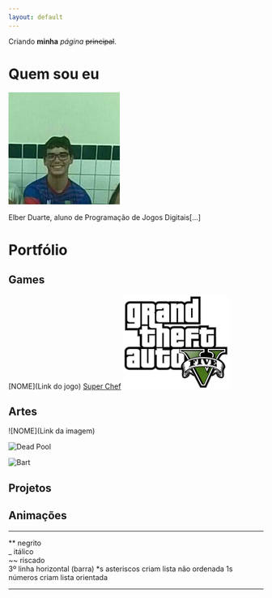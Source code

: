 ```yaml
---
layout: default
---
```


Criando **minha** _página_ ~~principal~~.

# Quem sou eu
![](28053628_1610312609050904_1365302781_n.jpg)

Elber Duarte, aluno de Programação de Jogos Digitais[...]

# Portfólio

## Games

[NOME](Link do jogo)
[Super Chef](https://alvaromd2016.github.io/Super%20Chef/)
[![](gta-v-logo-notogames.png) ](https://www.rockstargames.com/V/br)

## Artes

![NOME](Link da imagem)

![Dead Pool](https://lh3.googleusercontent.com/agiMAi9ddTrSU8xpu0bcIvvIS-JboKSoJPFXo3Vyzc96sX9bfax3DNwzVxcJxaS-KQ=h900)

![Bart](https://i.pinimg.com/originals/c8/bf/32/c8bf324fa57715013adb09e2999657d4.jpg)

## Projetos

## Animações

* * *

** negrito  
_  itálico  
~~ riscado  
3º linha horizontal (barra)
*s asteriscos criam lista não ordenada
1s números criam lista orientada

* * *
